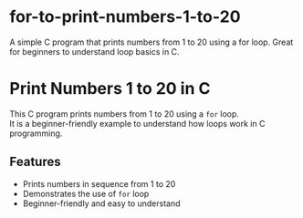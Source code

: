 # for-to-print-numbers-1-to-20
A simple C program that prints numbers from 1 to 20 using a for loop. Great for beginners to understand loop basics in C.
# Print Numbers 1 to 20 in C

This C program prints numbers from 1 to 20 using a `for` loop.  
It is a beginner-friendly example to understand how loops work in C programming.

## Features

- Prints numbers in sequence from 1 to 20
- Demonstrates the use of `for` loop
- Beginner-friendly and easy to understand
